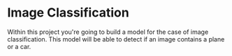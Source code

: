 # Image Classification


Within this project you're going to build a model for the case of image classification. This model will be able to detect if an image contains a plane or a car. 

